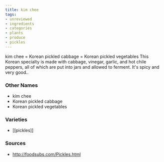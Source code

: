 ```yaml
---
title: kim chee
tags:
- unreviewed
- ingredients
- categories
- plants
- produce
- pickles
---
```

kim chee = Korean pickled cabbage = Korean pickled vegetables This Korean specialty is made with cabbage, vinegar, garlic, and hot chile peppers, all of which are put into jars and allowed to ferment. It's spicy and very good..

### Other Names

* kim chee
* Korean pickled cabbage
* Korean pickled vegetables

### Varieties

* [[pickles]]

### Sources
* http://foodsubs.com/Pickles.html
